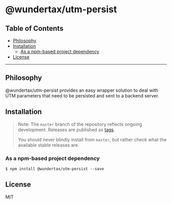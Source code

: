 @wundertax/utm-persist
======================


## Table of Contents

  - [Philosophy](#philosophy)
  - [Installation](#installation)
     - [As a npm-based project dependency](#as-a-npm-based-project-dependency)
  - [License](#license)

---

## Philosophy

@wundertax/utm-persist provides an easy wrapper solution to deal with UTM parameters that need to be persisted and sent to a backend server.

## Installation

> Note: The `master` branch of the repository reflects ongoing development. Releases are published as [tags](https://github.com/wundertax/utm-persist/releases).
>
> You should never blindly install from `master`, but rather check what the available stable releases are.


### As a npm-based project dependency

```
$ npm install @wundertax/utm-persist --save
```

## License

MIT